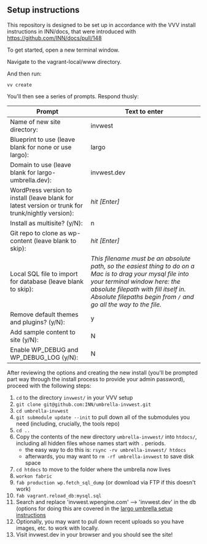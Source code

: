## Setup instructions

This repository is designed to be set up in accordance with the VVV install instructions in INN/docs, that were introduced with https://github.com/INN/docs/pull/148

To get started, open a new terminal window.

Navigate to the vagrant-local/www directory.

And then run:

```
vv create
```
You'll then see a series of prompts. Respond thusly:

Prompt | Text to enter 
------------ | -------------
Name of new site directory: | invwest
Blueprint to use (leave blank for none or use largo): | largo
Domain to use (leave blank for largo-umbrella.dev): | invwest.dev
WordPress version to install (leave blank for latest version or trunk for trunk/nightly version): | *hit [Enter]*
Install as multisite? (y/N): | n
Git repo to clone as wp-content (leave blank to skip): | *hit [Enter]*
Local SQL file to import for database (leave blank to skip): | *This filename must be an absolute path, so the easiest thing to do on a Mac is to drag your mysql file into your terminal window here: the absolute filepath with fill itself in. Absolute filepaths begin from `/` and go all the way to the file.*
Remove default themes and plugins? (y/N): | y
Add sample content to site (y/N): | N
Enable WP_DEBUG and WP_DEBUG_LOG (y/N): | N

After reviewing the options and creating the new install (you'll be prompted part way through the install process to provide your admin password), proceed with the following steps:

1. `cd` to the directory `invwest/` in your VVV setup
2. `git clone git@github.com:INN/umbrella-invwest.git`
3. `cd umbrella-invwest`
4. `git submodule update --init` to pull down all of the submodules you need (including, crucially, the tools repo)
5. `cd ..`
6. Copy the contents of the new directory `umbrella-invwest/` into `htdocs/`, including all hidden files whose names start with `.` periods.
	- the easy way to do this is: `rsync -rv umbrella-invwest/ htdocs`
	- afterwards, you may want to `rm -rf umbrella-invwest` to save disk space
7. `cd htdocs` to move to the folder where the umbrella now lives
8. `workon fabric`
9. `fab production wp.fetch_sql_dump` (or download via FTP if this doesn't work)
10. `fab vagrant.reload_db:mysql.sql`
11. Search and replace 'invwest.wpengine.com' --> 'invwest.dev' in the db (options for doing this are covered in the [largo umbrella setup instructions](https://github.com/INN/docs/blob/master/projects/largo/umbrella-setup.md)
12. Optionally, you may want to pull down recent uploads so you have images, etc. to work with locally.
13. Visit invwest.dev in your browser and you should see the site!
